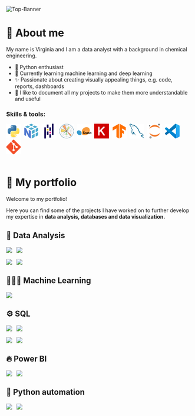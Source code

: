 ![Top-Banner](https://github.com/user-attachments/assets/e5fe07d0-cc52-49a6-a075-b83b2d75d09a)

# 👀 About me
My name is Virginia and I am a data analyst with a background in chemical engineering.

* 🐍 Python enthusiast
* 🌱 Currently learning machine learning and deep learning
* ✨ Passionate about creating visually appealing things, e.g. code, reports, dashboards
* 📃 I like to document all my projects to make them more understandable and useful

### Skills & tools:
<div>
  <img src="https://github.com/devicons/devicon/blob/master/icons/python/python-original.svg" title="Python" alt="Python" width="40" height="40"/>&nbsp;
  <img src="https://github.com/devicons/devicon/blob/master/icons/numpy/numpy-original.svg" title="Numpy" alt="Numpy" width="40" height="40"/>&nbsp;
  <img src="https://github.com/devicons/devicon/blob/master/icons/pandas/pandas-original.svg" title="Pandas" alt="Pandas" width="40" height="40"/>&nbsp;
  <img src="https://github.com/devicons/devicon/blob/master/icons/matplotlib/matplotlib-original.svg" title="Matplotlib" alt="Matplotlib" width="40" height="40"/>&nbsp;
  <img src="https://github.com/devicons/devicon/blob/master/icons/scikitlearn/scikitlearn-original.svg" title="Scikitlearn" alt="Scikitlearn" width="40" height="40"/>&nbsp;
  <img src="https://github.com/devicons/devicon/blob/master/icons/keras/keras-original.svg" title="Keras" alt="Keras" width="40" height="40"/>&nbsp;
  <img src="https://github.com/devicons/devicon/blob/master/icons/tensorflow/tensorflow-original.svg" title="Tensorflow" alt="Tensorflow" width="40" height="40"/>&nbsp;
  <img src="https://github.com/devicons/devicon/blob/master/icons/mysql/mysql-original.svg"  title="MySQL" alt="MySQL" width="40" height="40"/>&nbsp;
  <img src="https://github.com/devicons/devicon/blob/master/icons/jupyter/jupyter-original.svg" title="Jupyter" alt="Jupyter" width="40" height="40"/>&nbsp;
  <img src="https://github.com/devicons/devicon/blob/master/icons/vscode/vscode-original.svg" title="Vscode" alt="Vscode " width="40" height="40"/>&nbsp;
  <img src="https://github.com/devicons/devicon/blob/master/icons/git/git-original.svg"  title="Git" alt="Git" width="40" height="40"/>&nbsp;
</div>
<span>&emsp;</span>

# 🚀 My portfolio
Welcome to my portfolio! 

Here you can find some of the projects I have worked on to further develop my expertise in **data analysis, databases and data visualization.** 

## 🧐 Data Analysis
<p align="left">
<a href="https://github.com/herrerovir/Python-web-scraping-chemical-producers">
<img width='49%' align="center" src="https://github-readme-stats.vercel.app/api/pin/?username=herrerovir&repo=Python-web-scraping-chemical-producers&border_color=3090C7&bg_color=0D1117&title_color=3090C7&text_color=8B949E&icon_color=3090C7"/></a>
  <span>&nbsp;</span>
<a href="https://github.com/herrerovir/Python-gym-exercises-exploratory-data-analysis">
<img width='49%' align="center" src="https://github-readme-stats.vercel.app/api/pin/?username=herrerovir&repo=Python-gym-exercises-exploratory-data-analysis&border_color=3090C7&bg_color=0D1117&title_color=3090C7&text_color=8B949E&icon_color=3090C7"/></a>

<p align="left">
<a href="https://github.com/herrerovir/Python-movies-eda">
<img width='49%' align="center"src="https://github-readme-stats.vercel.app/api/pin/?username=herrerovir&repo=Python-movies-eda&border_color=3090C7&bg_color=0D1117&title_color=3090C7&text_color=8B949E&icon_color=3090C7"/></a>
  <span>&nbsp;</span>
<a href="https://github.com/herrerovir/Python-co2-emissions">
<img width='49%' align="center"src="https://github-readme-stats.vercel.app/api/pin/?username=herrerovir&repo=Python-co2-emissions&border_color=3090C7&bg_color=0D1117&title_color=3090C7&text_color=8B949E&icon_color=3090C7"/></a>
</p>

## 👩🏻‍💻 Machine Learning
<p align="left">
<a href="https://github.com/herrerovir/ML-steel-industry-energy-consumption-forecasting">
<img width='49%' align="center" src="https://github-readme-stats.vercel.app/api/pin/?username=herrerovir&repo=ML-steel-industry-energy-consumption-forecasting&border_color=3090C7&bg_color=0D1117&title_color=3090C7&text_color=8B949E&icon_color=3090C7"/></a>
  <span>&nbsp;</span>


## ⚙️ SQL
<p align="left">
<a href="https://github.com/herrerovir/SQL-world-layoffs">
<img width='49%' align="center"src="https://github-readme-stats.vercel.app/api/pin/?username=herrerovir&repo=SQL-world-layoffs&border_color=3090C7&bg_color=0D1117&title_color=3090C7&text_color=8B949E&icon_color=3090C7" /></a>
<span>&nbsp;</span>
<a href="https://github.com/herrerovir/SQL-world-life-expectancy">
<img width='49%' align="center"src="https://github-readme-stats.vercel.app/api/pin/?username=herrerovir&repo=SQL-world-life-expectancy&border_color=3090C7&bg_color=0D1117&title_color=3090C7&text_color=8B949E&icon_color=3090C7"/></a>
</p>

<p align="left">
<a href="https://github.com/herrerovir/SQL-US-household-income">
<img width='49%' align="center"src="https://github-readme-stats.vercel.app/api/pin/?username=herrerovir&repo=SQL-US-household-income&border_color=3090C7&bg_color=0D1117&title_color=3090C7&text_color=8B949E&icon_color=3090C7"/></a>
  <span>&nbsp;</span>
<a href="https://github.com/herrerovir/SQL-automated-data-cleaning">
<img width='49%' align="center"src="https://github-readme-stats.vercel.app/api/pin/?username=herrerovir&repo=SQL-automated-data-cleaning&border_color=3090C7&bg_color=0D1117&title_color=3090C7&text_color=8B949E&icon_color=3090C7"/></a>
</p>

## 🔥 Power BI
<p align="left">
<a href="https://github.com/herrerovir/Power-BI-sports-product-sales-analysis">
<img width='49%' align="center"src="https://github-readme-stats.vercel.app/api/pin/?username=herrerovir&repo=Power-BI-sports-product-sales-analysis&border_color=3090C7&bg_color=0D1117&title_color=3090C7&text_color=8B949E&icon_color=3090C7" /></a>
  <span>&nbsp;</span>
<a href="https://github.com/herrerovir/Power-BI-human-resources-analytics">
<img width='49%' align="center"src="https://github-readme-stats.vercel.app/api/pin/?username=herrerovir&repo=Power-BI-human-resources-analytics&border_color=3090C7&bg_color=0D1117&title_color=3090C7&text_color=8B949E&icon_color=3090C7"/></a>
</p>

## 🐍 Python automation
<p align="left">
<a href="https://github.com/herrerovir/Gmail-weekly-email-automation">
<img width='49%' align="center"src="https://github-readme-stats.vercel.app/api/pin/?username=herrerovir&repo=Gmail-weekly-email-automation&border_color=3090C7&bg_color=0D1117&title_color=3090C7&text_color=8B949E&icon_color=3090C7"/></a>
  <span>&nbsp;</span>
<a href="https://github.com/herrerovir/Automated-back-up-to-google-drive">
<img width='49%' align="center"src="https://github-readme-stats.vercel.app/api/pin/?username=herrerovir&repo=Automated-back-up-to-google-drive&border_color=3090C7&bg_color=0D1117&title_color=3090C7&text_color=8B949E&icon_color=3090C7"/></a>
</p>
